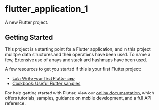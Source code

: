 # flutter_application_1

A new Flutter project.

## Getting Started

This project is a starting point for a Flutter application, and in this project mulitple data structures and their operations have been used.
To name a few, Extensive use of arrays and stack and hashmaps have been used.

A few resources to get you started if this is your first Flutter project:

- [Lab: Write your first Flutter app](https://flutter.dev/docs/get-started/codelab)
- [Cookbook: Useful Flutter samples](https://flutter.dev/docs/cookbook)

For help getting started with Flutter, view our
[online documentation](https://flutter.dev/docs), which offers tutorials,
samples, guidance on mobile development, and a full API reference.
